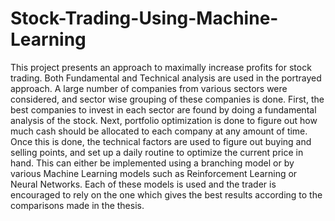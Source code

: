 # Stock-Trading-Using-Machine-Learning

This project presents an approach to maximally increase profits for stock trading. Both Fundamental and Technical analysis are used in the portrayed approach. A large number of companies from various sectors were considered, and sector wise grouping of
these companies is done. First, the best companies to invest in each sector are found by doing a fundamental analysis of the stock. Next, portfolio optimization is done to figure out how much cash should be allocated to each company at any amount of time. Once this is done, the technical factors are used to figure out buying and selling points, and set up a daily routine to optimize the current price in hand. This can either be implemented using a branching model or by various Machine Learning models such as Reinforcement Learning or Neural Networks. Each of these models is used and the trader is encouraged
to rely on the one which gives the best results according to the comparisons made in the thesis.
